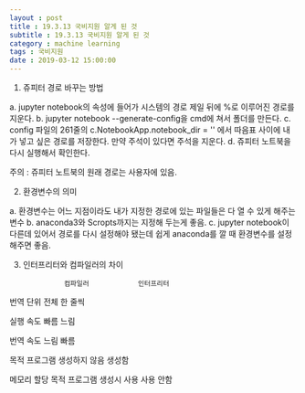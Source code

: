 ```yaml
---
layout : post
title : 19.3.13 국비지원 알게 된 것
subtitle : 19.3.13 국비지원 알게 된 것
category : machine learning 
tags : 국비지원
date : 2019-03-12 15:00:00
---
```



1. 쥬피터 경로 바꾸는 방법

a. jupyter notebook의 속성에 들어가 시스템의 경로 제일 뒤에 %로 이루어진 경로를 지운다.
b. jupyter notebook --generate-config을 cmd에 쳐서 폴더를 만든다.
c. config 파일의 261줄의 c.NotebookApp.notebook_dir = '' 에서 따음표 사이에 내가 넣고 싶은 경로를 저장한다. 
   만약 주석이 있다면 주석을 지운다. 
d. 쥬피터 노트북을 다시 실행해서 확인한다.

주의 : 쥬피터 노트북의 원래 경로는 사용자에 있음.

2. 환경변수의 의미

a. 환경변수는 어느 지점이라도 내가 지정한 경로에 있는 파일들은 다 열 수 있게 해주는 변수
b. anaconda3와 Scropts까지는 지정해 두는게 좋음.
c. jupyter notebook이 다른데 있어서 경로를 다시 설정해야 됐는데 쉽게 anaconda를 깔 때 환경변수를 설정해주면 좋음.

3. 인터프리터와 컴파일러의 차이

                 컴파일러            인터프리터

번역 단위         전체 				  한 줄씩

실행 속도         빠름                  느림

번역 속도          느림                 빠름 

목적 프로그램   생성하지 않음          생성함
 
메모리 할당    목적 프로그램 생성시 사용    사용 안함

